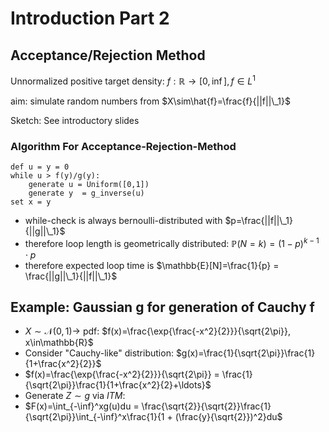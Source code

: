 # Introduction Part 2

## Acceptance/Rejection Method

Unnormalized positive target density: $f:\mathbb{R}\to[0,\inf], f\in L^1$

aim: simulate random numbers from $X\sim\hat{f}=\frac{f}{||f||\_1}$

Sketch: See introductory slides


### Algorithm For Acceptance-Rejection-Method

```python3
def u = y = 0
while u > f(y)/g(y):
    generate u = Uniform([0,1])
    generate y  = g_inverse(u)
set x = y
```
* while-check is always bernoulli-distributed with $p=\frac{||f||\_1}{||g||\_1}$
* therefore loop length is geometrically distributed: $\mathbb{P}(N=k) = (1-p)^{k-1}\cdot p$
* therefore expected loop time is $\mathbb{E}[N]=\frac{1}{p} = \frac{||g||\_1}{||f||\_1}$

## Example: Gaussian g for generation of Cauchy f

* $X\sim\mathcal{N}(0,1) \to$ pdf: $f(x)=\frac{\exp{\frac{-x^2}{2}}}{\sqrt{2\pi}}, x\in\mathbb{R}$
* Consider "Cauchy-like" distribution: $g(x)=\frac{1}{\sqrt{2\pi}}\frac{1}{1+\frac{x^2}{2}}$
* $f(x)=\frac{\exp{\frac{-x^2}{2}}}{\sqrt{2\pi}} = \frac{1}{\sqrt{2\pi}}\frac{1}{1+\frac{x^2}{2}+\ldots}$
* Generate $Z\sim g$ via _ITM_:
* $F(x)=\int_{-\inf}^xg(u)du = \frac{\sqrt{2}}{\sqrt{2}}\frac{1}{\sqrt{2\pi}}\int_{-\inf}^x\frac{1}{1 + (\frac{y}{\sqrt{2}})^2}du$

